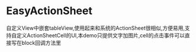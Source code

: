 # EasyActionSheet
自定义View中嵌套tableView,使用起来和系统的ActionSheet很相似,方便易用,支持自定义ActionSheetCell的UI,本demo只提供文字加图片,cell的点击事件可以直接写在block回调方法里
